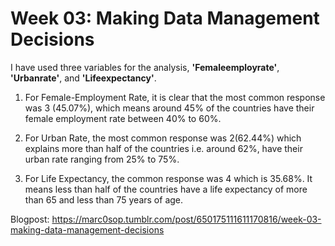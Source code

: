 
# Week 03: Making Data Management Decisions

I have used three variables for the analysis,  **'Femaleemployrate'**, **'Urbanrate'**, and **'Lifeexpectancy'**.

 1. For Female-Employment Rate, it is clear that the most common response was 3 (45.07%), which means around 45% of the countries have their 
    female employment rate between 40% to 60%.

 2. For Urban Rate, the most common response was 2(62.44%) which explains more than half of the countries i.e. around 62%, have their urban 
    rate ranging from 25% to 75%.

 3. For Life Expectancy, the common response was 4 which is 35.68%. It means less than half of the countries have a life expectancy of more 
    than 65 and less than 75 years of age.
    
Blogpost: https://marc0sop.tumblr.com/post/650175111611170816/week-03-making-data-management-decisions
